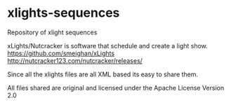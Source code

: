 # xlights-sequences
Repository of xlight sequences

xLights/Nutcracker is software that schedule and create a light show.
https://github.com/smeighan/xLights
http://nutcracker123.com/nutcracker/releases/

Since all the xlights files are all XML based its easy to share them.

All files shared are original and licensed under the Apache License Version 2.0
